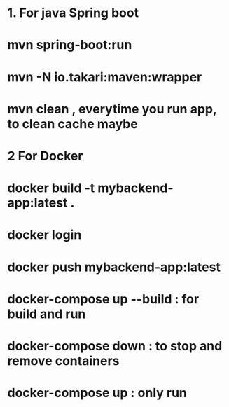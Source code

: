 # 1. For java Spring boot

# mvn spring-boot:run

# mvn -N io.takari:maven:wrapper

# mvn clean , everytime you run app, to clean cache maybe

# 2 For Docker

<!-- # pull image, docker compose build up

# docker execute : docker exec -it mariadb mysql -u tuananhdev -p -->

# docker build -t mybackend-app:latest .

# docker login

# docker push mybackend-app:latest

# docker-compose up --build : for build and run

# docker-compose down : to stop and remove containers

# docker-compose up : only run

<!-- pull image về rồi  *docker-compose up --build* là được-->
<!-- # docker tag mybackend-app:latest yourusername/mybackend-app:latest  nếu không có tag-->
